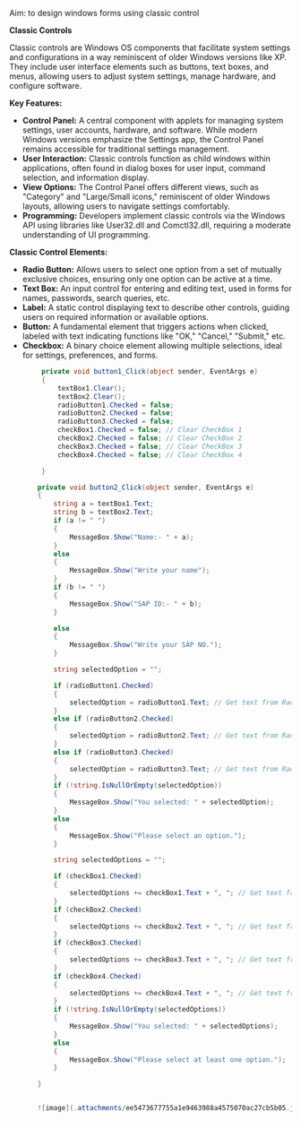 Aim:  to design windows forms using classic control

**Classic Controls**

Classic controls are Windows OS components that facilitate system settings and configurations in a way reminiscent of older Windows versions like XP. They include user interface elements such as buttons, text boxes, and menus, allowing users to adjust system settings, manage hardware, and configure software.

**Key Features:**

- **Control Panel:** A central component with applets for managing system settings, user accounts, hardware, and software. While modern Windows versions emphasize the Settings app, the Control Panel remains accessible for traditional settings management.
- **User Interaction:** Classic controls function as child windows within applications, often found in dialog boxes for user input, command selection, and information display.
- **View Options:** The Control Panel offers different views, such as "Category" and "Large/Small icons," reminiscent of older Windows layouts, allowing users to navigate settings comfortably.
- **Programming:** Developers implement classic controls via the Windows API using libraries like User32.dll and Comctl32.dll, requiring a moderate understanding of UI programming.

**Classic Control Elements:**

- **Radio Button:** Allows users to select one option from a set of mutually exclusive choices, ensuring only one option can be active at a time.
- **Text Box:** An input control for entering and editing text, used in forms for names, passwords, search queries, etc.
- **Label:** A static control displaying text to describe other controls, guiding users on required information or available options.
- **Button:** A fundamental element that triggers actions when clicked, labeled with text indicating functions like "OK," "Cancel," "Submit," etc.
- **Checkbox:** A binary choice element allowing multiple selections, ideal for settings, preferences, and forms.

```csharp
        private void button1_Click(object sender, EventArgs e)
        {
            textBox1.Clear();
            textBox2.Clear();
            radioButton1.Checked = false;
            radioButton2.Checked = false;
            radioButton3.Checked = false;
            checkBox1.Checked = false; // Clear CheckBox 1
            checkBox2.Checked = false; // Clear CheckBox 2
            checkBox3.Checked = false; // Clear CheckBox 3
            checkBox4.Checked = false; // Clear CheckBox 4

        }

       private void button2_Click(object sender, EventArgs e)
       {
           string a = textBox1.Text;
           string b = textBox2.Text;
           if (a != " ")
           {
               MessageBox.Show("Name:- " + a);
           }
           else
           {
               MessageBox.Show("Write your name");
           }
           if (b != " ")
           {
               MessageBox.Show("SAP ID:- " + b);
           }

           else
           {
               MessageBox.Show("Write your SAP NO.");
           }

           string selectedOption = "";

           if (radioButton1.Checked)
           {
               selectedOption = radioButton1.Text; // Get text from RadioButton 1
           }
           else if (radioButton2.Checked)
           {
               selectedOption = radioButton2.Text; // Get text from RadioButton 2
           }
           else if (radioButton3.Checked)
           {
               selectedOption = radioButton3.Text; // Get text from RadioButton 3
           }
           if (!string.IsNullOrEmpty(selectedOption))
           {
               MessageBox.Show("You selected: " + selectedOption);
           }
           else
           {
               MessageBox.Show("Please select an option.");
           }

           string selectedOptions = "";

           if (checkBox1.Checked)
           {
               selectedOptions += checkBox1.Text + ", "; // Get text from CheckBox 1
           }
           if (checkBox2.Checked)
           {
               selectedOptions += checkBox2.Text + ", "; // Get text from CheckBox 2
           }
           if (checkBox3.Checked)
           {
               selectedOptions += checkBox3.Text + ", "; // Get text from CheckBox 3
           }
           if (checkBox4.Checked)
           {
               selectedOptions += checkBox4.Text + ", "; // Get text from CheckBox 4
           }
           if (!string.IsNullOrEmpty(selectedOptions))
           {
               MessageBox.Show("You selected: " + selectedOptions);
           }
           else
           {
               MessageBox.Show("Please select at least one option.");
           }

       }


       ![image](.attachments/ee5473677755a1e9463988a4575070ac27cb5b05.jpg) 
      